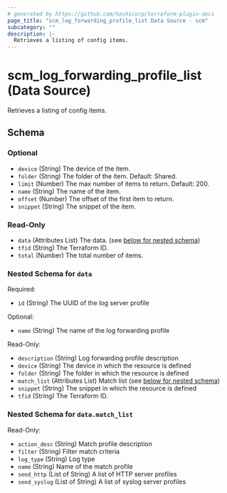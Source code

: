 ```yaml
---
# generated by https://github.com/hashicorp/terraform-plugin-docs
page_title: "scm_log_forwarding_profile_list Data Source - scm"
subcategory: ""
description: |-
  Retrieves a listing of config items.
---
```


# scm_log_forwarding_profile_list (Data Source)

Retrieves a listing of config items.



<!-- schema generated by tfplugindocs -->
## Schema

### Optional

- `device` (String) The device of the item.
- `folder` (String) The folder of the item. Default: Shared.
- `limit` (Number) The max number of items to return. Default: 200.
- `name` (String) The name of the item.
- `offset` (Number) The offset of the first item to return.
- `snippet` (String) The snippet of the item.

### Read-Only

- `data` (Attributes List) The data. (see [below for nested schema](#nestedatt--data))
- `tfid` (String) The Terraform ID.
- `total` (Number) The total number of items.

<a id="nestedatt--data"></a>
### Nested Schema for `data`

Required:

- `id` (String) The UUID of the log server profile

Optional:

- `name` (String) The name of the log forwarding profile

Read-Only:

- `description` (String) Log forwarding profile description
- `device` (String) The device in which the resource is defined
- `folder` (String) The folder in which the resource is defined
- `match_list` (Attributes List) Match list (see [below for nested schema](#nestedatt--data--match_list))
- `snippet` (String) The snippet in which the resource is defined
- `tfid` (String) The Terraform ID.

<a id="nestedatt--data--match_list"></a>
### Nested Schema for `data.match_list`

Read-Only:

- `action_desc` (String) Match profile description
- `filter` (String) Filter match criteria
- `log_type` (String) Log type
- `name` (String) Name of the match profile
- `send_http` (List of String) A list of HTTP server profiles
- `send_syslog` (List of String) A list of syslog server profiles
